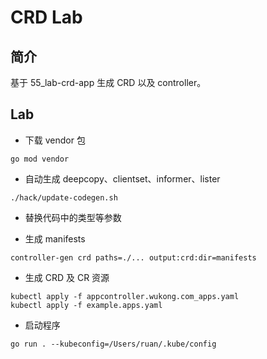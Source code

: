 # CRD Lab
## 简介

基于 55_lab-crd-app 生成 CRD 以及 controller。


## Lab

- 下载 vendor 包
```shell
go mod vendor 
```

- 自动生成 deepcopy、clientset、informer、lister
```shell
./hack/update-codegen.sh 
```

- 替换代码中的类型等参数

- 生成 manifests
```shell
controller-gen crd paths=./... output:crd:dir=manifests 
```

- 生成 CRD 及 CR 资源
```shell
kubectl apply -f appcontroller.wukong.com_apps.yaml
kubectl apply -f example.apps.yaml 
```

- 启动程序
```shell
go run . --kubeconfig=/Users/ruan/.kube/config 
```